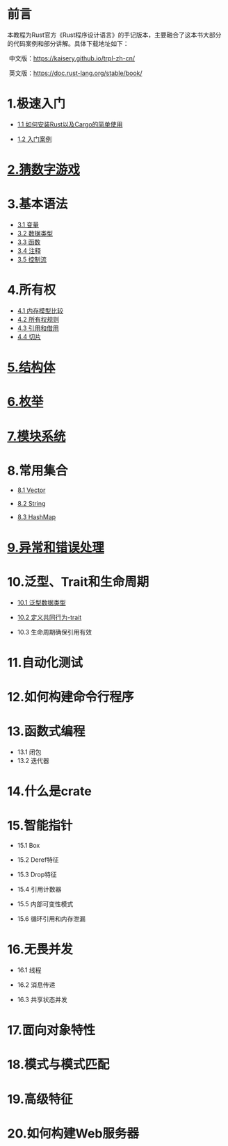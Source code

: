 # 前言

​		本教程为Rust官方《Rust程序设计语言》的手记版本，主要融合了这本书大部分的代码案例和部分讲解。具体下载地址如下：

​		中文版：https://kaisery.github.io/trpl-zh-cn/

​		英文版：https://doc.rust-lang.org/stable/book/



# 1.极速入门

- [1.1 如何安装Rust以及Cargo的简单使用](../hello-rust/README.md)

- [1.2 入门案例](../hello-rust/hello.rs)

# [2.猜数字游戏](../../example/guessing-game/src/main.rs)

# 3.基本语法

- [3.1 变量](../variable/src/main.rs)
- [3.2 数据类型](../data-type/src/main.rs)
- [3.3 函数](../function/src/main.rs)
- [3.4 注释](../comment/src/main.rs)
- [3.5 控制流](../condition/src/main.rs)

# 4.所有权

- [4.1 内存模型比较](../owner/doc/memory-model.md)
- [4.2 所有权规则](../owner/README.md)
- [4.3 引用和借用](../borrow-limits/src/main.rs)
- [4.4 切片](../slice/src/main.rs)

# [5.结构体](../struct-type/src/main.rs)

# [6.枚举](../enum-type/src/main.rs)

# [7.模块系统](../modules/README.md)

# 8.常用集合

- [8.1 Vector](../vector-type/src/main.rs)

- [8.2 String](../string-type/src/main.rs)

- [8.3 HashMap](../map-type/src/main.rs)

# [9.异常和错误处理](../panic/README.md)

# 10.泛型、Trait和生命周期

- [10.1 泛型数据类型](../generics/src/main.rs)

- [10.2 定义共同行为-trait](../traits/README.md)

- 10.3 生命周期确保引用有效

# 11.自动化测试

# 12.如何构建命令行程序

# 13.函数式编程

- 13.1 闭包
- 13.2 迭代器

# 14.什么是crate

# 15.智能指针

- 15.1 Box

- 15.2 Deref特征

- 15.3 Drop特征

- 15.4 引用计数器

- 15.5 内部可变性模式

- 15.6 循环引用和内存泄漏

# 16.无畏并发

- 16.1 线程

- 16.2 消息传递

- 16.3 共享状态并发

# 17.面向对象特性

# 18.模式与模式匹配

# 19.高级特征

# 20.如何构建Web服务器



